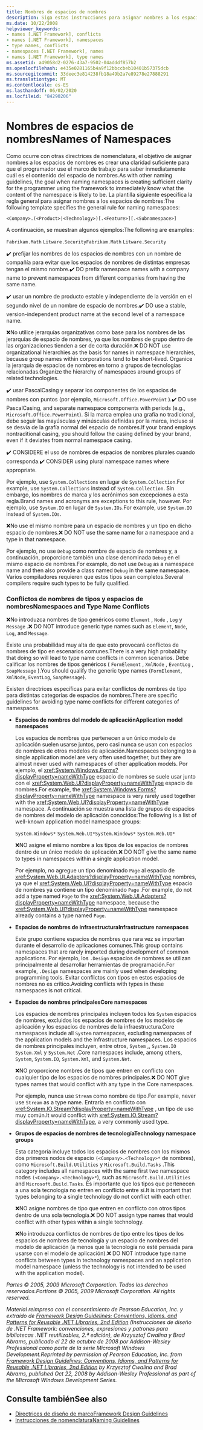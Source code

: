```yaml
---
title: Nombres de espacios de nombres
description: Siga estas instrucciones para asignar nombres a los espacios de nombres como parte de las instrucciones para diseñar bibliotecas que extienden e interactúan con las bibliotecas de .NET.
ms.date: 10/22/2008
helpviewer_keywords:
- names [.NET Framework], conflicts
- names [.NET Framework], namespaces
- type names, conflicts
- namespaces [.NET Framework], names
- names [.NET Framework], type names
ms.assetid: a49058d2-0276-43a7-9502-04adddf857b2
ms.openlocfilehash: e435e0281165b4a9f12bbccbeb10401b57375dcb
ms.sourcegitcommit: 33deec3e814238fb18a49b2a7e89278e27888291
ms.translationtype: MT
ms.contentlocale: es-ES
ms.lasthandoff: 06/02/2020
ms.locfileid: "84290206"
---
```

# <a name="names-of-namespaces"></a><span data-ttu-id="1f7fc-103">Nombres de espacios de nombres</span><span class="sxs-lookup"><span data-stu-id="1f7fc-103">Names of Namespaces</span></span>
<span data-ttu-id="1f7fc-104">Como ocurre con otras directrices de nomenclatura, el objetivo de asignar nombres a los espacios de nombres es crear una claridad suficiente para que el programador use el marco de trabajo para saber inmediatamente cuál es el contenido del espacio de nombres.</span><span class="sxs-lookup"><span data-stu-id="1f7fc-104">As with other naming guidelines, the goal when naming namespaces is creating sufficient clarity for the programmer using the framework to immediately know what the content of the namespace is likely to be.</span></span> <span data-ttu-id="1f7fc-105">La plantilla siguiente especifica la regla general para asignar nombres a los espacios de nombres:</span><span class="sxs-lookup"><span data-stu-id="1f7fc-105">The following template specifies the general rule for naming namespaces:</span></span>

 `<Company>.(<Product>|<Technology>)[.<Feature>][.<Subnamespace>]`

 <span data-ttu-id="1f7fc-106">A continuación, se muestran algunos ejemplos:</span><span class="sxs-lookup"><span data-stu-id="1f7fc-106">The following are examples:</span></span>

 <span data-ttu-id="1f7fc-107">`Fabrikam.Math` `Litware.Security`</span><span class="sxs-lookup"><span data-stu-id="1f7fc-107">`Fabrikam.Math` `Litware.Security`</span></span>

 <span data-ttu-id="1f7fc-108">✔️ prefijar los nombres de los espacios de nombres con un nombre de compañía para evitar que los espacios de nombres de distintas empresas tengan el mismo nombre.</span><span class="sxs-lookup"><span data-stu-id="1f7fc-108">✔️ DO prefix namespace names with a company name to prevent namespaces from different companies from having the same name.</span></span>

 <span data-ttu-id="1f7fc-109">✔️ usar un nombre de producto estable y independiente de la versión en el segundo nivel de un nombre de espacio de nombres.</span><span class="sxs-lookup"><span data-stu-id="1f7fc-109">✔️ DO use a stable, version-independent product name at the second level of a namespace name.</span></span>

 <span data-ttu-id="1f7fc-110">❌No utilice jerarquías organizativas como base para los nombres de las jerarquías de espacio de nombres, ya que los nombres de grupo dentro de las organizaciones tienden a ser de corta duración.</span><span class="sxs-lookup"><span data-stu-id="1f7fc-110">❌ DO NOT use organizational hierarchies as the basis for names in namespace hierarchies, because group names within corporations tend to be short-lived.</span></span> <span data-ttu-id="1f7fc-111">Organice la jerarquía de espacios de nombres en torno a grupos de tecnologías relacionadas.</span><span class="sxs-lookup"><span data-stu-id="1f7fc-111">Organize the hierarchy of namespaces around groups of related technologies.</span></span>

 <span data-ttu-id="1f7fc-112">✔️ usar PascalCasing y separar los componentes de los espacios de nombres con puntos (por ejemplo, `Microsoft.Office.PowerPoint` ).</span><span class="sxs-lookup"><span data-stu-id="1f7fc-112">✔️ DO use PascalCasing, and separate namespace components with periods (e.g., `Microsoft.Office.PowerPoint`).</span></span> <span data-ttu-id="1f7fc-113">Si la marca emplea una grafía no tradicional, debe seguir las mayúsculas y minúsculas definidas por la marca, incluso si se desvía de la grafía normal del espacio de nombres.</span><span class="sxs-lookup"><span data-stu-id="1f7fc-113">If your brand employs nontraditional casing, you should follow the casing defined by your brand, even if it deviates from normal namespace casing.</span></span>

 <span data-ttu-id="1f7fc-114">✔️ CONSIDERE el uso de nombres de espacios de nombres plurales cuando corresponda.</span><span class="sxs-lookup"><span data-stu-id="1f7fc-114">✔️ CONSIDER using plural namespace names where appropriate.</span></span>

 <span data-ttu-id="1f7fc-115">Por ejemplo, use `System.Collections` en lugar de `System.Collection`.</span><span class="sxs-lookup"><span data-stu-id="1f7fc-115">For example, use `System.Collections` instead of `System.Collection`.</span></span> <span data-ttu-id="1f7fc-116">Sin embargo, los nombres de marca y los acrónimos son excepciones a esta regla.</span><span class="sxs-lookup"><span data-stu-id="1f7fc-116">Brand names and acronyms are exceptions to this rule, however.</span></span> <span data-ttu-id="1f7fc-117">Por ejemplo, use `System.IO` en lugar de `System.IOs`.</span><span class="sxs-lookup"><span data-stu-id="1f7fc-117">For example, use `System.IO` instead of `System.IOs`.</span></span>

 <span data-ttu-id="1f7fc-118">❌No use el mismo nombre para un espacio de nombres y un tipo en dicho espacio de nombres.</span><span class="sxs-lookup"><span data-stu-id="1f7fc-118">❌ DO NOT use the same name for a namespace and a type in that namespace.</span></span>

 <span data-ttu-id="1f7fc-119">Por ejemplo, no use `Debug` como nombre de espacio de nombres y, a continuación, proporcione también una clase denominada `Debug` en el mismo espacio de nombres.</span><span class="sxs-lookup"><span data-stu-id="1f7fc-119">For example, do not use `Debug` as a namespace name and then also provide a class named `Debug` in the same namespace.</span></span> <span data-ttu-id="1f7fc-120">Varios compiladores requieren que estos tipos sean completos.</span><span class="sxs-lookup"><span data-stu-id="1f7fc-120">Several compilers require such types to be fully qualified.</span></span>

### <a name="namespaces-and-type-name-conflicts"></a><span data-ttu-id="1f7fc-121">Conflictos de nombres de tipos y espacios de nombres</span><span class="sxs-lookup"><span data-stu-id="1f7fc-121">Namespaces and Type Name Conflicts</span></span>
 <span data-ttu-id="1f7fc-122">❌No introduzca nombres de tipo genéricos como `Element` , `Node` , `Log` y `Message` .</span><span class="sxs-lookup"><span data-stu-id="1f7fc-122">❌ DO NOT introduce generic type names such as `Element`, `Node`, `Log`, and `Message`.</span></span>

 <span data-ttu-id="1f7fc-123">Existe una probabilidad muy alta de que esto provocará conflictos de nombres de tipo en escenarios comunes.</span><span class="sxs-lookup"><span data-stu-id="1f7fc-123">There is a very high probability that doing so will lead to type name conflicts in common scenarios.</span></span> <span data-ttu-id="1f7fc-124">Debe calificar los nombres de tipos genéricos ( `FormElement` , `XmlNode` , `EventLog` , `SoapMessage` ).</span><span class="sxs-lookup"><span data-stu-id="1f7fc-124">You should qualify the generic type names (`FormElement`, `XmlNode`, `EventLog`, `SoapMessage`).</span></span>

 <span data-ttu-id="1f7fc-125">Existen directrices específicas para evitar conflictos de nombres de tipo para distintas categorías de espacios de nombres.</span><span class="sxs-lookup"><span data-stu-id="1f7fc-125">There are specific guidelines for avoiding type name conflicts for different categories of namespaces.</span></span>

- <span data-ttu-id="1f7fc-126">**Espacios de nombres del modelo de aplicación**</span><span class="sxs-lookup"><span data-stu-id="1f7fc-126">**Application model namespaces**</span></span>

     <span data-ttu-id="1f7fc-127">Los espacios de nombres que pertenecen a un único modelo de aplicación suelen usarse juntos, pero casi nunca se usan con espacios de nombres de otros modelos de aplicación.</span><span class="sxs-lookup"><span data-stu-id="1f7fc-127">Namespaces belonging to a single application model are very often used together, but they are almost never used with namespaces of other application models.</span></span> <span data-ttu-id="1f7fc-128">Por ejemplo, el <xref:System.Windows.Forms?displayProperty=nameWithType> espacio de nombres se suele usar junto con el <xref:System.Web.UI?displayProperty=nameWithType> espacio de nombres.</span><span class="sxs-lookup"><span data-stu-id="1f7fc-128">For example, the <xref:System.Windows.Forms?displayProperty=nameWithType> namespace is very rarely used together with the <xref:System.Web.UI?displayProperty=nameWithType> namespace.</span></span> <span data-ttu-id="1f7fc-129">A continuación se muestra una lista de grupos de espacios de nombres del modelo de aplicación conocidos:</span><span class="sxs-lookup"><span data-stu-id="1f7fc-129">The following is a list of well-known application model namespace groups:</span></span>

     <span data-ttu-id="1f7fc-130">`System.Windows*` `System.Web.UI*`</span><span class="sxs-lookup"><span data-stu-id="1f7fc-130">`System.Windows*` `System.Web.UI*`</span></span>

     <span data-ttu-id="1f7fc-131">❌NO asigne el mismo nombre a los tipos de los espacios de nombres dentro de un único modelo de aplicación.</span><span class="sxs-lookup"><span data-stu-id="1f7fc-131">❌ DO NOT give the same name to types in namespaces within a single application model.</span></span>

     <span data-ttu-id="1f7fc-132">Por ejemplo, no agregue un tipo denominado `Page` al espacio de <xref:System.Web.UI.Adapters?displayProperty=nameWithType> nombres, ya que el <xref:System.Web.UI?displayProperty=nameWithType> espacio de nombres ya contiene un tipo denominado `Page` .</span><span class="sxs-lookup"><span data-stu-id="1f7fc-132">For example, do not add a type named `Page` to the <xref:System.Web.UI.Adapters?displayProperty=nameWithType> namespace, because the <xref:System.Web.UI?displayProperty=nameWithType> namespace already contains a type named `Page`.</span></span>

- <span data-ttu-id="1f7fc-133">**Espacios de nombres de infraestructura**</span><span class="sxs-lookup"><span data-stu-id="1f7fc-133">**Infrastructure namespaces**</span></span>

     <span data-ttu-id="1f7fc-134">Este grupo contiene espacios de nombres que rara vez se importan durante el desarrollo de aplicaciones comunes.</span><span class="sxs-lookup"><span data-stu-id="1f7fc-134">This group contains namespaces that are rarely imported during development of common applications.</span></span> <span data-ttu-id="1f7fc-135">Por ejemplo, los `.Design` espacios de nombres se utilizan principalmente al desarrollar herramientas de programación.</span><span class="sxs-lookup"><span data-stu-id="1f7fc-135">For example, `.Design` namespaces are mainly used when developing programming tools.</span></span> <span data-ttu-id="1f7fc-136">Evitar conflictos con tipos en estos espacios de nombres no es crítico.</span><span class="sxs-lookup"><span data-stu-id="1f7fc-136">Avoiding conflicts with types in these namespaces is not critical.</span></span>

- <span data-ttu-id="1f7fc-137">**Espacios de nombres principales**</span><span class="sxs-lookup"><span data-stu-id="1f7fc-137">**Core namespaces**</span></span>

     <span data-ttu-id="1f7fc-138">Los espacios de nombres principales incluyen todos los `System` espacios de nombres, excluidos los espacios de nombres de los modelos de aplicación y los espacios de nombres de la infraestructura.</span><span class="sxs-lookup"><span data-stu-id="1f7fc-138">Core namespaces include all `System` namespaces, excluding namespaces of the application models and the Infrastructure namespaces.</span></span> <span data-ttu-id="1f7fc-139">Los espacios de nombres principales incluyen, entre otros, `System` ,, `System.IO` `System.Xml` y `System.Net` .</span><span class="sxs-lookup"><span data-stu-id="1f7fc-139">Core namespaces include, among others, `System`, `System.IO`, `System.Xml`, and `System.Net`.</span></span>

     <span data-ttu-id="1f7fc-140">❌NO proporcione nombres de tipos que entren en conflicto con cualquier tipo de los espacios de nombres principales.</span><span class="sxs-lookup"><span data-stu-id="1f7fc-140">❌ DO NOT give types names that would conflict with any type in the Core namespaces.</span></span>

     <span data-ttu-id="1f7fc-141">Por ejemplo, nunca use `Stream` como nombre de tipo.</span><span class="sxs-lookup"><span data-stu-id="1f7fc-141">For example, never use `Stream` as a type name.</span></span> <span data-ttu-id="1f7fc-142">Entraría en conflicto con <xref:System.IO.Stream?displayProperty=nameWithType> , un tipo de uso muy común.</span><span class="sxs-lookup"><span data-stu-id="1f7fc-142">It would conflict with <xref:System.IO.Stream?displayProperty=nameWithType>, a very commonly used type.</span></span>

- <span data-ttu-id="1f7fc-143">**Grupos de espacios de nombres de tecnología**</span><span class="sxs-lookup"><span data-stu-id="1f7fc-143">**Technology namespace groups**</span></span>

     <span data-ttu-id="1f7fc-144">Esta categoría incluye todos los espacios de nombres con los mismos dos primeros nodos de espacio `(<Company>.<Technology>*` de nombres), como `Microsoft.Build.Utilities` y `Microsoft.Build.Tasks` .</span><span class="sxs-lookup"><span data-stu-id="1f7fc-144">This category includes all namespaces with the same first two namespace nodes `(<Company>.<Technology>*`), such as `Microsoft.Build.Utilities` and `Microsoft.Build.Tasks`.</span></span> <span data-ttu-id="1f7fc-145">Es importante que los tipos que pertenecen a una sola tecnología no entren en conflicto entre sí.</span><span class="sxs-lookup"><span data-stu-id="1f7fc-145">It is important that types belonging to a single technology do not conflict with each other.</span></span>

     <span data-ttu-id="1f7fc-146">❌NO asigne nombres de tipo que entren en conflicto con otros tipos dentro de una sola tecnología.</span><span class="sxs-lookup"><span data-stu-id="1f7fc-146">❌ DO NOT assign type names that would conflict with other types within a single technology.</span></span>

     <span data-ttu-id="1f7fc-147">❌No introduzca conflictos de nombres de tipo entre los tipos de los espacios de nombres de tecnología y un espacio de nombres del modelo de aplicación (a menos que la tecnología no esté pensada para usarse con el modelo de aplicación).</span><span class="sxs-lookup"><span data-stu-id="1f7fc-147">❌ DO NOT introduce type name conflicts between types in technology namespaces and an application model namespace (unless the technology is not intended to be used with the application model).</span></span>

 <span data-ttu-id="1f7fc-148">*Partes © 2005, 2009 Microsoft Corporation. Todos los derechos reservados.*</span><span class="sxs-lookup"><span data-stu-id="1f7fc-148">*Portions © 2005, 2009 Microsoft Corporation. All rights reserved.*</span></span>

 <span data-ttu-id="1f7fc-149">*Material reimpreso con el consentimiento de Pearson Education, Inc. y extraído de [Framework Design Guidelines: Conventions, Idioms, and Patterns for Reusable .NET Libraries, 2nd Edition](https://www.informit.com/store/framework-design-guidelines-conventions-idioms-and-9780321545619) (Instrucciones de diseño de .NET Framework: convenciones, expresiones y patrones para bibliotecas .NET reutilizables, 2.ª edición), de Krzysztof Cwalina y Brad Abrams, publicado el 22 de octubre de 2008 por Addison-Wesley Professional como parte de la serie Microsoft Windows Development.*</span><span class="sxs-lookup"><span data-stu-id="1f7fc-149">*Reprinted by permission of Pearson Education, Inc. from [Framework Design Guidelines: Conventions, Idioms, and Patterns for Reusable .NET Libraries, 2nd Edition](https://www.informit.com/store/framework-design-guidelines-conventions-idioms-and-9780321545619) by Krzysztof Cwalina and Brad Abrams, published Oct 22, 2008 by Addison-Wesley Professional as part of the Microsoft Windows Development Series.*</span></span>

## <a name="see-also"></a><span data-ttu-id="1f7fc-150">Consulte también</span><span class="sxs-lookup"><span data-stu-id="1f7fc-150">See also</span></span>

- [<span data-ttu-id="1f7fc-151">Directrices de diseño de marco</span><span class="sxs-lookup"><span data-stu-id="1f7fc-151">Framework Design Guidelines</span></span>](index.md)
- [<span data-ttu-id="1f7fc-152">Instrucciones de nomenclatura</span><span class="sxs-lookup"><span data-stu-id="1f7fc-152">Naming Guidelines</span></span>](naming-guidelines.md)
